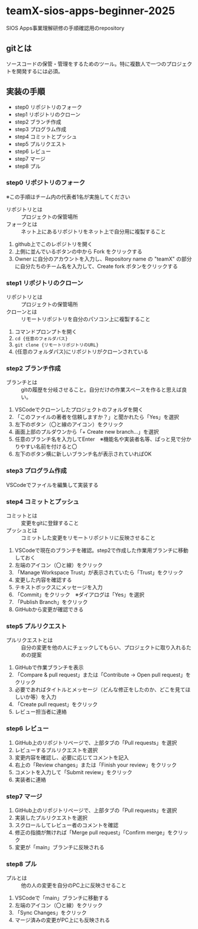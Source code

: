 # teamX-sios-apps-beginner-2025
SIOS Apps事業理解研修の手順確認用のrepository

## gitとは
ソースコードの保管・管理をするためのツール。特に複数人で一つのプロジェクトを開発するには必須。

## 実装の手順
- step0 リポジトリのフォーク
- step1 リポジトリのクローン
- step2 ブランチ作成
- step3 プログラム作成
- step4 コミットとプッシュ
- step5 プルリクエスト
- step6 レビュー
- step7 マージ
- step8 プル

### step0 リポジトリのフォーク
※この手順はチーム内の代表者1名が実施してください
<dl>
  <dt>リポジトリとは</dt>
  <dd>プロジェクトの保管場所</dd>
  <dt>フォークとは</dt>
  <dd>ネット上にあるリポジトリをネット上で自分用に複製すること</dd>
</dl>

1. github上でこのレポジトリを開く
2. 上側に並んでいるボタンの中から Fork をクリックする
3. Owner に自分のアカウントを入力し、Repository name の "teamX" の部分に自分たちのチーム名を入力して、Create fork ボタンをクリックする

### step1 リポジトリのクローン
<dl>
  <dt>リポジトリとは</dt>
  <dd>プロジェクトの保管場所</dd>
  <dt>クローンとは</dt>
  <dd>リモートリポジトリを自分のパソコン上に複製すること</dd>
</dl>

1. コマンドプロンプトを開く
2. `cd {任意のフォルダパス}`
3. `git clone {リモートリポジトリのURL}`
4. {任意のフォルダパス}にリポジトリがクローンされている

### step2 ブランチ作成
<dl>
  <dt>ブランチとは</dt>
  <dd>gitの履歴を分岐させること。自分だけの作業スペースを作ると思えば良い。</dd>
</dl>

1. VSCodeでクローンしたプロジェクトのフォルダを開く
2. 「このファイルの著者を信頼しますか？」と聞かれたら「Yes」を選択
3. 左下のボタン（〇と線のアイコン）をクリック
4. 画面上部のプルダウンから「+ Create new branch...」を選択
5. 任意のブランチ名を入力してEnter　※機能名や実装者名等、ぱっと見で分かりやすい名前を付けると〇
6. 左下のボタン横に新しいブランチ名が表示されていればOK

### step3 プログラム作成
VSCodeでファイルを編集して実装する

### step4 コミットとプッシュ
<dl>
  <dt>コミットとは</dt>
  <dd>変更をgitに登録すること</dd>
  <dt>プッシュとは</dt>
  <dd>コミットした変更をリモートリポジトリに反映させること</dd>
</dl>

1. VSCodeで現在のブランチを確認。step2で作成した作業用ブランチに移動しておく
2. 左端のアイコン（〇と線）をクリック
3. 「Manage Workspace Trust」が表示されていたら「Trust」をクリック
4. 変更した内容を確認する
5. テキストボックスにメッセージを入力
6. 「Commit」をクリック　※ダイアログは「Yes」を選択
7. 「Publish Branch」をクリック
8. GitHubから変更が確認できる

### step5 プルリクエスト
<dl>
  <dt>プルリクエストとは</dt>
  <dd>自分の変更を他の人にチェックしてもらい、プロジェクトに取り入れるための提案</dd>
</dl>

1. GitHubで作業ブランチを表示
2. 「Compare & pull request」または「Contribute → Open pull request」をクリック
3. 必要であればタイトルとメッセージ（どんな修正をしたのか、どこを見てほしいか等）を入力
4. 「Create pull request」をクリック
5. レビュー担当者に連絡

### step6 レビュー

1. GitHub上のリポジトリページで、上部タブの「Pull requests」を選択
2. レビューするプルリクエストを選択
3. 変更内容を確認し、必要に応じてコメントを記入
4. 右上の「Review changes」または「Finish your review」をクリック
5. コメントを入力して「Submit review」をクリック
6. 実装者に連絡

### step7 マージ

1. GitHub上のリポジトリページで、上部タブの「Pull requests」を選択
2. 実装したプルリクエストを選択
3. スクロールしてレビュー者のコメントを確認
4. 修正の指摘が無ければ「Merge pull request」「Confirm merge」をクリック
5. 変更が「main」ブランチに反映される

### step8 プル
<dl>
  <dt>プルとは</dt>
  <dd>他の人の変更を自分のPC上に反映させること</dd>
</dl>

1. VSCodeで「main」ブランチに移動する
2. 左端のアイコン（〇と線）をクリック
3. 「Sync Changes」をクリック
4. マージ済みの変更がPC上にも反映される
